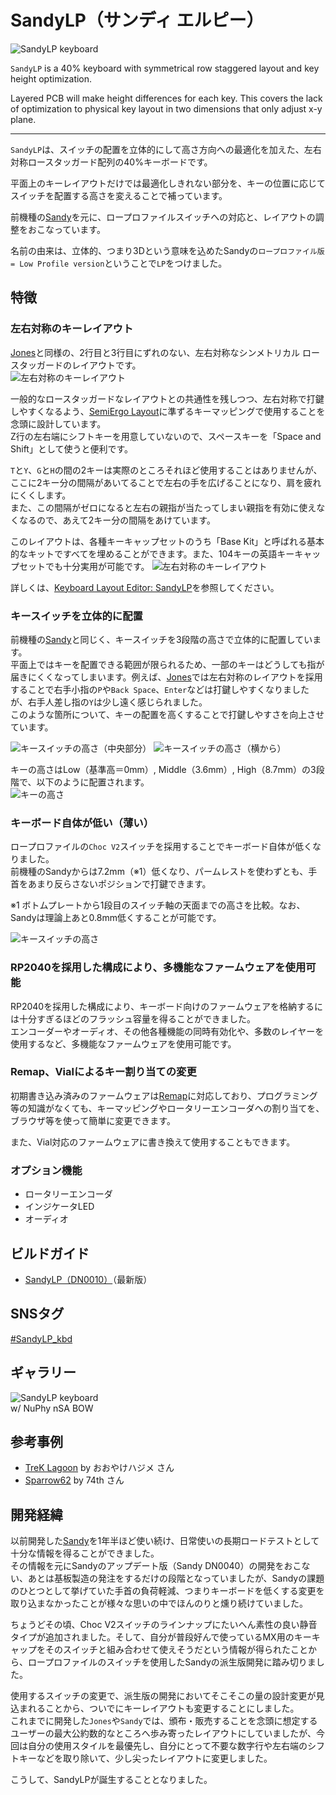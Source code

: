 # SandyLP（サンディ エルピー）

![SandyLP keyboard](./assets/Readme/DSCF5282.jpeg)  

`SandyLP` is a 40% keyboard with symmetrical row staggered layout and key height optimization.

Layered PCB will make height differences for each key.
This covers the lack of optimization to physical key layout in two dimensions that only adjust x-y plane.

---

`SandyLP`は、スイッチの配置を立体的にして高さ方向への最適化を加えた、左右対称ロースタッガード配列の40%キーボードです。  

平面上のキーレイアウトだけでは最適化しきれない部分を、キーの位置に応じてスイッチを配置する高さを変えることで補っています。

前機種の[Sandy](https://github.com/jpskenn/Sandy)を元に、ロープロファイルスイッチへの対応と、レイアウトの調整をおこなっています。

名前の由来は、立体的、つまり3Dという意味を込めたSandyの`ロープロファイル版 = Low Profile version`ということで`LP`をつけました。

## 特徴

### 左右対称のキーレイアウト  

[Jones](https://github.com/jpskenn/Jones)と同様の、2行目と3行目にずれのない、左右対称なシンメトリカル ロースタッガードのレイアウトです。  
![左右対称のキーレイアウト](./assets/Readme/DSCF5300.jpeg)

一般的なロースタッガードなレイアウトとの共通性を残しつつ、左右対称で打鍵しやすくなるよう、[SemiErgo Layout](https://github.com/mtei/SemiErgo_Layout)に準ずるキーマッピングで使用することを念頭に設計しています。  
Z行の左右端にシフトキーを用意していないので、スペースキーを「Space and Shift」として使うと便利です。

`T`と`Y`、`G`と`H`の間の2キーは実際のところそれほど使用することはありませんが、ここに2キー分の間隔があいてることで左右の手を広げることになり、肩を疲れにくくします。  
また、この間隔がゼロになると左右の親指が当たってしまい親指を有効に使えなくなるので、あえて2キー分の間隔をあけています。

このレイアウトは、各種キーキャップセットのうち「Base Kit」と呼ばれる基本的なキットですべてを埋めることができます。また、104キーの英語キーキャップセットでも十分実用が可能です。
![左右対称のキーレイアウト](./assets/Readme/layout_for_base_kit.png)

詳しくは、[Keyboard Layout Editor: SandyLP](https://www.keyboard-layout-editor.com/#/gists/29f5da09ffa69ab85efa4c68b556282b)を参照してください。

### キースイッチを立体的に配置  

前機種の[Sandy](https://github.com/jpskenn/Sandy)と同じく、キースイッチを3段階の高さで立体的に配置しています。  
平面上ではキーを配置できる範囲が限られるため、一部のキーはどうしても指が届きにくくなってしまいます。例えば、[Jones](https://github.com/jpskenn/Jones)では左右対称のレイアウトを採用することで右手小指の`P`や`Back Space`、`Enter`などは打鍵しやすくなりましたが、右手人差し指の`Y`は少し遠く感じられました。  
このような箇所について、キーの配置を高くすることで打鍵しやすさを向上させています。  

![キースイッチの高さ（中央部分）](./assets/Readme/DSCF5294.jpeg)
![キースイッチの高さ（横から）](./assets/Readme/DSCF5296.jpeg)

キーの高さはLow（基準高＝0mm）, Middle（3.6mm）, High（8.7mm）の3段階で、以下のように配置されます。  
![キーの高さ](./assets/Readme/layout_height_map.png)

### キーボード自体が低い（薄い）  

ロープロファイルの`Choc V2`スイッチを採用することでキーボード自体が低くなりました。  
前機種のSandyからは7.2mm（※1）低くなり、パームレストを使わずとも、手首をあまり反らさないポジションで打鍵できます。

※1 ボトムプレートから1段目のスイッチ軸の天面までの高さを比較。なお、Sandyは理論上あと0.8mm低くすることが可能です。

![キースイッチの高さ](./assets/Readme/DSCF5284.jpeg)

### RP2040を採用した構成により、多機能なファームウェアを使用可能

RP2040を採用した構成により、キーボード向けのファームウェアを格納するには十分すぎるほどのフラッシュ容量を得ることができました。  
エンコーダーやオーディオ、その他各種機能の同時有効化や、多数のレイヤーを使用するなど、多機能なファームウェアを使用可能です。

### Remap、Vialによるキー割り当ての変更  

初期書き込み済みのファームウェアは[Remap](https://remap-keys.app/)に対応しており、プログラミング等の知識がなくても、キーマッピングやロータリーエンコーダへの割り当てを、ブラウザ等を使って簡単に変更できます。  

また、Vial対応のファームウェアに書き換えて使用することもできます。

### オプション機能  

- ロータリーエンコーダ
- インジケータLED
- オーディオ

## ビルドガイド

- [SandyLP（DN0010）](/docs/BuildGuide_DN0010.md)（最新版）

## SNSタグ

[#SandyLP_kbd](https://twitter.com/search?q=%23SandyLP_kbd)

## ギャラリー

![SandyLP keyboard](./assets/Readme/DSCF5282.jpeg)  
w/ NuPhy nSA BOW

## 参考事例

- [TreK Lagoon](https://zenn.dev/digitarhythm/articles/a559b4b19fc959) by おおやけハジメ さん
- [Sparrow62](https://github.com/74th/sparrow62-buildguide/blob/master/sparrow62_v2.md) by 74th さん

## 開発経緯

以前開発した[Sandy](https://github.com/jpskenn/Sandy)を1年半ほど使い続け、日常使いの長期ロードテストとして十分な情報を得ることができました。  
その情報を元にSandyのアップデート版（Sandy DN0040）の開発をおこない、あとは基板製造の発注をするだけの段階となっていましたが、Sandyの課題のひとつとして挙げていた手首の負荷軽減、つまりキーボードを低くする変更を取り込まなかったことが様々な思いの中でほんのりと燻り続けていました。

ちょうどその頃、Choc V2スイッチのラインナップにたいへん素性の良い静音タイプが追加されました。そして、自分が普段好んで使っているMX用のキーキャップをそのスイッチと組み合わせて使えそうだという情報が得られたことから、ロープロファイルのスイッチを使用したSandyの派生版開発に踏み切りました。  

使用するスイッチの変更で、派生版の開発においてそこそこの量の設計変更が見込まれることから、ついでにキーレイアウトも変更することにしました。  
これまでに開発した`Jones`や`Sandy`では、頒布・販売することを念頭に想定するユーザーの最大公約数的なところへ歩み寄ったレイアウトにしていましたが、今回は自分の使用スタイルを最優先し、自分にとって不要な数字行や左右端のシフトキーなどを取り除いて、少し尖ったレイアウトに変更しました。

こうして、SandyLPが誕生することとなりました。
